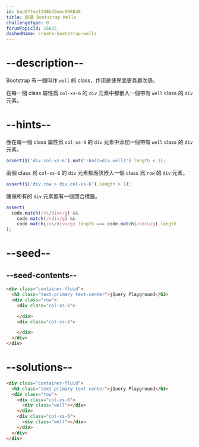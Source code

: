 ```yaml
---
id: bad87fee1348bd9aec908848
title: 創建 Bootstrap Wells
challengeType: 0
forumTopicId: 16825
dashedName: create-bootstrap-wells
---
```


# --description--

Bootstrap 有一個叫作 `well` 的 class，作用是使界面更具層次感。

在每一個 class 屬性爲 `col-xs-6` 的 `div` 元素中都嵌入一個帶有 `well` class 的 `div` 元素。

# --hints--

應在每一個 class 屬性爲 `col-xs-6` 的 `div` 元素中添加一個帶有 `well` class 的 `div` 元素。

```js
assert($('div.col-xs-6').not(':has(>div.well)').length < 1);
```

兩個 class 爲 `col-xs-6` 的 `div` 元素都應該嵌入一個 class 爲 `row` 的 `div` 元素。

```js
assert($('div.row > div.col-xs-6').length > 1);
```

確保所有的 `div` 元素都有一個閉合標籤。

```js
assert(
  code.match(/<\/div>/g) &&
    code.match(/<div/g) &&
    code.match(/<\/div>/g).length === code.match(/<div/g).length
);
```

# --seed--

## --seed-contents--

```html
<div class="container-fluid">
  <h3 class="text-primary text-center">jQuery Playground</h3>
  <div class="row">
    <div class="col-xs-6">

    </div>
    <div class="col-xs-6">

    </div>
  </div>
</div>
```

# --solutions--

```html
<div class="container-fluid">
  <h3 class="text-primary text-center">jQuery Playground</h3>
  <div class="row">
    <div class="col-xs-6">
      <div class="well"></div>
    </div>
    <div class="col-xs-6">
      <div class="well"></div>
    </div>
  </div>
</div>
```
